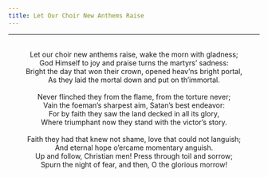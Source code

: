 ```yaml
---
title: Let Our Choir New Anthems Raise
---
```


---
<center>
<br/>
Let our choir new anthems raise, wake the morn with gladness;<br/>
God Himself to joy and praise turns the martyrs’ sadness:<br/>
Bright the day that won their crown, opened heav’ns bright portal,<br/>
As they laid the mortal down and put on th’immortal.<br/>
<br/>
Never flinched they from the flame, from the torture never;<br/>
Vain the foeman’s sharpest aim, Satan’s best endeavor:<br/>
For by faith they saw the land decked in all its glory,<br/>
Where triumphant now they stand with the victor’s story.<br/>
<br/>
Faith they had that knew not shame, love that could not languish;<br/>
And eternal hope o’ercame momentary anguish.<br/>
Up and follow, Christian men! Press through toil and sorrow;<br/>
Spurn the night of fear, and then, O the glorious morrow!<br/>

</center>